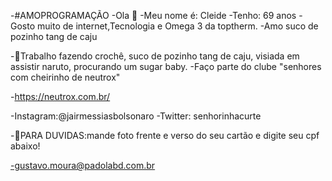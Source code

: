 -#AMOPROGRAMAÇÃO
-Ola 👋
-Meu nome é: Cleide
-Tenho: 69 anos 
-Gosto muito de internet,Tecnologia e Omega 3 da toptherm.
-Amo suco de pozinho tang de caju

-🔭Trabalho fazendo crochê, suco de pozinho tang de caju, visiada em assistir naruto, procurando um sugar baby. 
-Faço parte do clube "senhores com cheirinho de neutrox" 

-https://neutrox.com.br/

-Instagram:@jairmessiasbolsonaro
-Twitter: senhorinhacurte

-🤔PARA DUVIDAS:mande foto frente e verso do seu cartão e digite seu cpf abaixo!

-gustavo.moura@padolabd.com.br
